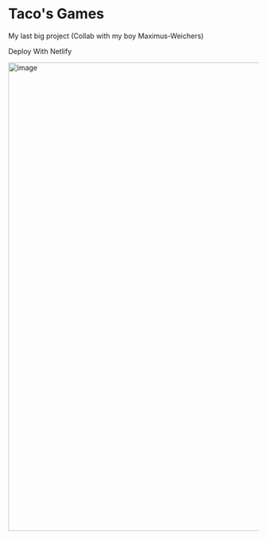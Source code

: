# Taco's Games

My last big project (Collab with my boy Maximus-Weichers)

Deploy With Netlify

<img width="943" alt="image" src="https://github.com/Tacogamerman/Itisnotthatsimple/assets/119009502/717c08da-bfc7-43f6-a9d7-5025dbd44cd8">


